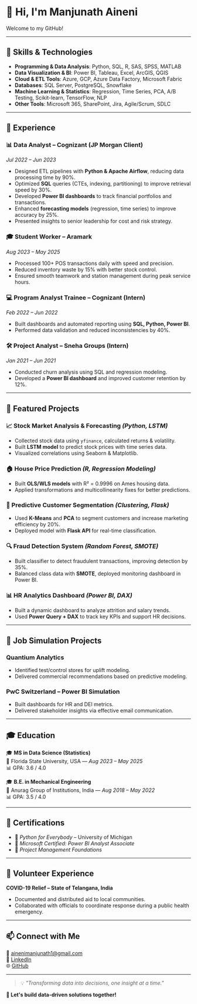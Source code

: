 # 👋 Hi, I'm Manjunath Aineni  
Welcome to my GitHub!

---

## 🔧 Skills & Technologies

- **Programming & Data Analysis**: Python, SQL, R, SAS, SPSS, MATLAB  
- **Data Visualization & BI**: Power BI, Tableau, Excel, ArcGIS, QGIS  
- **Cloud & ETL Tools**: Azure, GCP, Azure Data Factory, Microsoft Fabric  
- **Databases**: SQL Server, PostgreSQL, Snowflake  
- **Machine Learning & Statistics**: Regression, Time Series, PCA, A/B Testing, Scikit-learn, TensorFlow, NLP  
- **Other Tools**: Microsoft 365, SharePoint, Jira, Agile/Scrum, SDLC  

---

## 💼 Experience

### 📊 **Data Analyst – Cognizant (JP Morgan Client)**  
*Jul 2022 – Jun 2023*  
- Designed ETL pipelines with **Python & Apache Airflow**, reducing data processing time by 90%.  
- Optimized **SQL** queries (CTEs, indexing, partitioning) to improve retrieval speed by 30%.  
- Developed **Power BI dashboards** to track financial portfolios and transactions.  
- Enhanced **forecasting models** (regression, time series) to improve accuracy by 25%.  
- Presented insights to senior leadership for cost and risk strategy.

### 🎓 **Student Worker – Aramark**  
*Aug 2023 – May 2025*  
- Processed 100+ POS transactions daily with speed and precision.  
- Reduced inventory waste by 15% with better stock control.  
- Ensured smooth teamwork and station management during peak service hours.

### 💻 **Program Analyst Trainee – Cognizant (Intern)**  
*Feb 2022 – Jun 2022*  
- Built dashboards and automated reporting using **SQL, Python, Power BI**.  
- Performed data validation and reduced inconsistencies by 40%.

### 🛠️ **Project Analyst – Sneha Groups (Intern)**  
*Jan 2021 – Jun 2021*  
- Conducted churn analysis using SQL and regression modeling.  
- Developed a **Power BI dashboard** and improved customer retention by 12%.

---

## 📌 Featured Projects

### **📈 Stock Market Analysis & Forecasting** *(Python, LSTM)*  
- Collected stock data using `yfinance`, calculated returns & volatility.  
- Built **LSTM model** to predict stock prices with time series data.  
- Visualized correlations using Seaborn & Matplotlib.

### **🏠 House Price Prediction** *(R, Regression Modeling)*  
- Built **OLS/WLS models** with R² = 0.9996 on Ames housing data.  
- Applied transformations and multicollinearity fixes for better predictions.

### **🧠 Predictive Customer Segmentation** *(Clustering, Flask)*  
- Used **K-Means** and **PCA** to segment customers and increase marketing efficiency by 20%.  
- Deployed model with **Flask API** for real-time classification.

### **🔍 Fraud Detection System** *(Random Forest, SMOTE)*  
- Built classifier to detect fraudulent transactions, improving detection by 35%.  
- Balanced class data with **SMOTE**, deployed monitoring dashboard in Power BI.

### **📊 HR Analytics Dashboard** *(Power BI, DAX)*  
- Built a dynamic dashboard to analyze attrition and salary trends.  
- Used **Power Query + DAX** to track key KPIs and support HR decisions.

---

## 🧪 Job Simulation Projects

### **Quantium Analytics**  
- Identified test/control stores for uplift modeling.  
- Delivered commercial recommendations based on predictive modeling.

### **PwC Switzerland – Power BI Simulation**  
- Built dashboards for HR and DEI metrics.  
- Delivered stakeholder insights via effective email communication.

---

## 🎓 Education  

🎓 **MS in Data Science (Statistics)**  
📍 Florida State University, USA — *Aug 2023 – May 2025*  
📊 GPA: 3.6 / 4.0

🎓 **B.E. in Mechanical Engineering**  
📍 Anurag Group of Institutions, India — *Aug 2018 – May 2022*  
📊 GPA: 3.5 / 4.0  

---

## 🏅 Certifications  
- 📜 *Python for Everybody* – University of Michigan  
- 📜 *Microsoft Certified: Power BI Analyst Associate*  
- 📜 *Project Management Foundations*

---

## 🙋 Volunteer Experience  
**COVID-19 Relief – State of Telangana, India**  
- Documented and distributed aid to local communities.  
- Collaborated with officials to coordinate response during a public health emergency.

---

## 📫 Connect with Me  

📧 [ainenimanjunath1@gmail.com](mailto:ainenimanjunath1@gmail.com)  
💼 [LinkedIn](https://www.linkedin.com/in/manjunath-aineni-135ad)  
🌐 [GitHub](https://github.com/) <!-- Replace with your actual GitHub URL -->

---

> 💡 *"Transforming data into decisions, one insight at a time."*

**🚀 Let's build data-driven solutions together!**  
